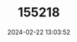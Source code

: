 ---
title: "155218"
category: "Lipogramma robinsi"
draft: false
date: 2024-02-22 13:03:52
languages:
  English: ["Yellowbar Basslet"]
---